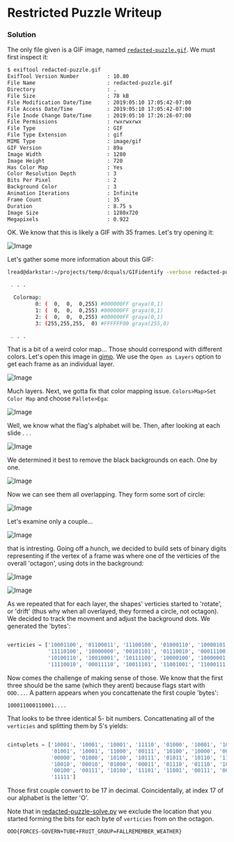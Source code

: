 # Restricted Puzzle Writeup

### Solution

The only file given is a GIF image, named [`redacted-puzzle.gif`](https://github.com/lyellread/ctf-writeups/blob/master/dcquals2019/redacted-puzzle-writeup/redacted-puzzle.gif). We must first inspect it:

```bash
$ exiftool redacted-puzzle.gif
ExifTool Version Number         : 10.80
File Name                       : redacted-puzzle.gif
Directory                       : .
File Size                       : 78 kB
File Modification Date/Time     : 2019:05:10 17:05:42-07:00
File Access Date/Time           : 2019:05:10 17:05:42-07:00
File Inode Change Date/Time     : 2019:05:10 17:26:26-07:00
File Permissions                : rwxrwxrwx
File Type                       : GIF
File Type Extension             : gif
MIME Type                       : image/gif
GIF Version                     : 89a
Image Width                     : 1280
Image Height                    : 720
Has Color Map                   : Yes
Color Resolution Depth          : 3
Bits Per Pixel                  : 2
Background Color                : 3
Animation Iterations            : Infinite
Frame Count                     : 35
Duration                        : 8.75 s
Image Size                      : 1280x720
Megapixels                      : 0.922
```

OK. We know that this is likely a GIF with 35 frames. Let's try opening it:

![Image](https://github.com/lyellread/ctf-writeups/blob/master/dcquals2019/redacted-puzzle-writeup/open-in-image-viewer.JPG)

Let's gather some more information about this GIF:

```bash
lread@darkstar:~/projects/temp/dcquals/GIFidentify -verbose redacted-puzzle.gif

 . . .

  Colormap:
         0: (  0,  0,  0,255) #000000FF graya(0,1)
         1: (  0,  0,  0,255) #000000FF graya(0,1)
         2: (  0,  0,  0,255) #000000FF graya(0,1)
         3: (255,255,255,  0) #FFFFFF00 graya(255,0)

 . . . 

```

That is a bit of a weird color map... Those should correspond with different colors. Let's open this image in [gimp](https://www.gimp.org/). We use the `Open as Layers` option to get each frame as an individual layer.

![Image](https://github.com/lyellread/ctf-writeups/blob/master/dcquals2019/redacted-puzzle-writeup/layers.JPG)

Much layers. Next, we gotta fix that color mapping issue. `Colors>Map>Set Color Map` and choose `Pallete>Ega`:

![Image](https://github.com/lyellread/ctf-writeups/blob/master/dcquals2019/redacted-puzzle-writeup/map_1.JPG)

Well, we know what the flag's alphabet will be. Then, after looking at each slide . . . 

![Image](https://github.com/lyellread/ctf-writeups/blob/master/dcquals2019/redacted-puzzle-writeup/c2a_1.JPG)

We determined it best to remove the black backgrounds on each. One by one.

![Image](https://github.com/lyellread/ctf-writeups/blob/master/dcquals2019/redacted-puzzle-writeup/c2a_2.JPG)

Now we can see them all overlapping. They form some sort of circle:

![Image](https://github.com/lyellread/ctf-writeups/blob/master/dcquals2019/redacted-puzzle-writeup/all_transparent.JPG)

Let's examine only a couple...

![Image](https://github.com/lyellread/ctf-writeups/blob/master/dcquals2019/redacted-puzzle-writeup/octagon_1.JPG)

that is intresting. Going off a hunch, we decided to build sets of binary digits representing if the vertex of a frame was where one of the verticies of the overall 'octagon', using dots in the background:

![Image](https://github.com/lyellread/ctf-writeups/blob/master/dcquals2019/redacted-puzzle-writeup/dots.JPG)

![Image](https://github.com/lyellread/ctf-writeups/blob/master/dcquals2019/redacted-puzzle-writeup/example_binary.JPG)

As we repeated that for each layer, the shapes' verticies started to 'rotate', or 'drift' (thus why when all overlayed, they formed a circle, not octagon). We decided to track the movment and adjust the background dots. We generated the 'bytes':

```python

verticies = ['10001100', '01100011', '11100100', '01000110', '10000101', '00111101', '01000010', '10011000', '11100000',
             '11110100', '10000000', '00101101', '01110010', '00011100', '00001000', '10100101', '11010111', '01101110',
             '10100110', '10010001', '10111100', '10000100', '10000001', '10111001', '11010100', '00111011', '11001110',
             '11110010', '00011110', '10011101', '11001001', '11000111', '01100101', '00011110', '10011111']
```

Now comes the challenge of making sense of those. We know that the first three should be the same (which they arent) because flags start with `OOO...`. A pattern appears when you concattenate the first couple 'bytes':

`100011000110001....`

That looks to be three identical 5- bit numbers. Concattenating all of the `verticies` and splitting them by 5's yields:

```python

cintuplets = ['10001', '10001', '10001', '11110', '01000', '10001', '10100', '00101', '00111', '10101', '00001',
			  '01001', '10001', '11000', '00111', '10100', '10000', '00000', '10110', '10111', '00100', '00111',
			  '00000', '01000', '10100', '10111', '01011', '10110', '11101', '01001', '10100', '10001', '10111', 
			  '10010', '00010', '01000', '00011', '01110', '01110', '10100', '00111', '01111', '00111', '01111', 
			  '00100', '00111', '10100', '11101', '11001', '00111', '00011', '10110', '01010', '00111', '10100', 
			  '11111']
```

Those first couple convert to be 17 in decimal. Coincidentally, at index 17 of our alphabet is the letter 'O'. 

Note that in [redacted-puzzle-solve.py](https://github.com/lyellread/ctf-writeups/blob/master/dcquals2019/redacted-puzzle-writeup/redacted-puzzle-solve.py) we exclude the location that you started forming the bits for each byte of `verticies` from on the octagon.

```
OOO{FORCES-GOVERN+TUBE+FRUIT_GROUP=FALLREMEMBER_WEATHER}
```
